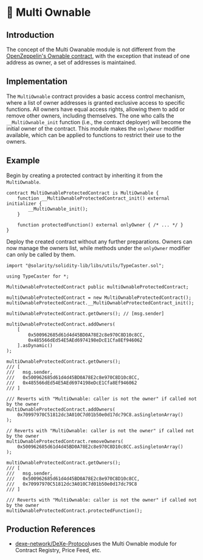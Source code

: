 # 👥 Multi Ownable

## Introduction

The concept of the Multi Owanable module is not different from the [OpenZeppelin's Ownable contract](https://docs.openzeppelin.com/contracts/5.x/api/access#Ownable), with the exception that instead of one address as owner, a set of addresses is maintained.

## Implementation

The `MultiOwnable` contract provides a basic access control mechanism, where a list of owner addresses is granted exclusive access to specific functions. All owners have equal access rights, allowing them to add or remove other owners, including themselves. The one who calls the `__MultiOwnable_init` function (i.e., the contract deployer) will become the initial owner of the contract. This module makes the `onlyOwner` modifier available, which can be applied to functions to restrict their use to the owners.

## Example

Begin by creating a protected contract by inheriting it from the `MultiOwnable`.

```solidity
contract MultiOwnableProtectedContract is MultiOwnable {
    function __MultiOwnableProtectedContract_init() external initializer {
        __MultiOwnable_init();
    }

    function protectedFunction() external onlyOwner { /* ... */ }
}
```

Deploy the created contract without any further preparations. Owners can now manage the owners list, while methods under the `onlyOwner` modifier can only be called by them.

```solidity
import "@solarity/solidity-lib/libs/utils/TypeCaster.sol";

using TypeCaster for *;

MultiOwnableProtectedContract public multiOwnableProtectedContract;

multiOwnableProtectedContract = new MultiOwnableProtectedContract();
multiOwnableProtectedContract.__MultiOwnableProtectedContract_init();

multiOwnableProtectedContract.getOwners(); // [msg.sender]

multiOwnableProtectedContract.addOwners(
    [
        0x500962685d61d4d45BD0A78E2c8e970C8D10c8CC,
        0x485566dEd54E5AEd6974198eDcE1Cfa8Ef946062
    ].asDynamic()
);

multiOwnableProtectedContract.getOwners();
/// [
///   msg.sender,
///   0x500962685d61d4d45BD0A78E2c8e970C8D10c8CC,
///   0x485566dEd54E5AEd6974198eDcE1Cfa8Ef946062
/// ]

/// Reverts with "MultiOwnable: caller is not the owner" if called not by the owner
multiOwnableProtectedContract.addOwners(
    0x70997970C51812dc3A010C7d01b50e0d17dc79C8.asSingletonArray()
);

// Reverts with "MultiOwnable: caller is not the owner" if called not by the owner
multiOwnableProtectedContract.removeOwners(
    0x500962685d61d4d45BD0A78E2c8e970C8D10c8CC.asSingletonArray()
);

multiOwnableProtectedContract.getOwners();
/// [
///   msg.sender,
///   0x500962685d61d4d45BD0A78E2c8e970C8D10c8CC,
///   0x70997970C51812dc3A010C7d01b50e0d17dc79C8
/// ]

/// Reverts with "MultiOwnable: caller is not the owner" if called not by the owner
multiOwnableProtectedContract.protectedFunction();
```

## Production References

* [dexe-network/DeXe-Protocol​](https://github.com/dexe-network/DeXe-Protocol/tree/master) uses the Multi Ownable module for Contract Registry, Price Feed, etc.
